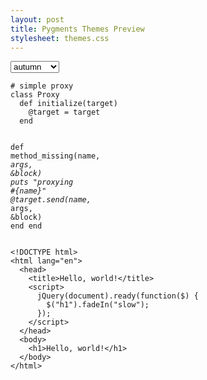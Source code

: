 ```yaml
---
layout: post
title: Pygments Themes Preview
stylesheet: themes.css
---
```


<script type="text/javascript" charset="utf-8">
  function setTheme(select) {
    var theme = select.options[select.selectedIndex].text;
    document.getElementById("code").className = theme;
  }  	  
</script>

<select id="theme" onchange="setTheme(this);">
  <option>autumn</option>
  <option>borland</option>
  <option>bw</option>
  <option>colorful</option>
  <option>default</option>
  <option>emacs</option>
  <option>friendly</option>
  <option>fruity</option>
  <option>manni</option>
  <option>murphy</option>
  <option>native</option>
  <option>pastie</option>
  <option>perldoc</option>
  <option>tango</option>
  <option>trac</option>
  <option>vim</option>
  <option>vs</option>
  <option>railscasts</option>
</select>

<div id="code" class="autumn">

<div class="pygments"><pre><code class="ruby"><span class="c1"># simple proxy</span>
<span class="k">class</span> <span class="nc">Proxy</span>
  <span class="k">def</span> <span class="nf">initialize</span><span class="p">(</span><span class="n">target</span><span class="p">)</span>
    <span class="vi">@target</span> <span class="o">=</span> <span class="n">target</span>
  <span class="k">end</span>

  <span class="k">def</span> <span class="nf">method_missing</span><span class="p">(</span><span class="nb">name</span><span class="p">,</span> <span class="o">*</span><span class="n">args</span><span class="p">,</span> <span class="o">&amp;</span><span class="n">block</span><span class="p">)</span>
    <span class="nb">puts</span> <span class="s2">&quot;proxying </span><span class="si">#{</span><span class="nb">name</span><span class="si">}</span><span class="s2">&quot;</span>
    <span class="vi">@target</span><span class="o">.</span><span class="n">send</span><span class="p">(</span><span class="nb">name</span><span class="p">,</span> <span class="o">*</span><span class="n">args</span><span class="p">,</span> <span class="o">&amp;</span><span class="n">block</span><span class="p">)</span>
  <span class="k">end</span>
<span class="k">end</span>
</code></pre></div>

<div class="pygments"><pre><code class="html"><span class="cp">&lt;!DOCTYPE html&gt;</span>
<span class="nt">&lt;html</span> <span class="na">lang=</span><span class="s">&quot;en&quot;</span><span class="nt">&gt;</span>
  <span class="nt">&lt;head&gt;</span>
    <span class="nt">&lt;title&gt;</span>Hello, world!<span class="nt">&lt;/title&gt;</span>
    <span class="nt">&lt;script&gt;</span>
      <span class="nx">jQuery</span><span class="p">(</span><span class="nb">document</span><span class="p">).</span><span class="nx">ready</span><span class="p">(</span><span class="kd">function</span><span class="p">(</span><span class="nx">$</span><span class="p">)</span> <span class="p">{</span>
        <span class="nx">$</span><span class="p">(</span><span class="s2">&quot;h1&quot;</span><span class="p">).</span><span class="nx">fadeIn</span><span class="p">(</span><span class="s2">&quot;slow&quot;</span><span class="p">);</span>
      <span class="p">});</span>
    <span class="nt">&lt;/script&gt;</span>
  <span class="nt">&lt;/head&gt;</span>
  <span class="nt">&lt;body&gt;</span>
    <span class="nt">&lt;h1&gt;</span>Hello, world!<span class="nt">&lt;/h1&gt;</span>
  <span class="nt">&lt;/body&gt;</span>
<span class="nt">&lt;/html&gt;</span>
</code></pre></div>

</div>
